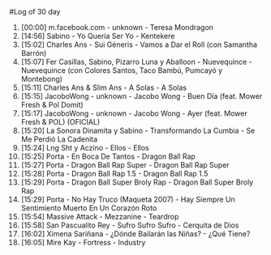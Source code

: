 #Log of 30 day

1. [00:00] m.facebook.com - unknown - Teresa Mondragon
1. [14:56] Sabino - Yo Quería Ser Yo - Kentekere
1. [15:02] Charles Ans - Sui Géneris - Vamos a Dar el Roll (con Samantha Barrón)
1. [15:07] Fer Casillas, Sabino, Pizarro Luna y Aballoon - Nuevequince - Nuevequince (con Colores Santos, Taco Bambú, Pumcayó y Montebong)
1. [15:11] Charles Ans & Slim Ans - A Solas - A Solas
1. [15:15] JacoboWong - unknown - Jacobo Wong - Buen Día (feat. Mower Fresh & Pol Domit)
1. [15:17] JacoboWong - unknown - Jacobo Wong - Ayer (feat. Mower Fresh & POL) (OFICIAL)
1. [15:20] La Sonora Dinamita y Sabino - Transformando La Cumbia - Se Me Perdió La Cadenita
1. [15:24] Lng Sht y Aczino - Ellos - Ellos
1. [15:25] Porta - En Boca De Tantos - Dragon Ball Rap
1. [15:27] Porta - Dragon Ball Rap Super - Dragon Ball Rap Super
1. [15:28] Porta - Dragon Ball Rap 1.5 - Dragon Ball Rap 1.5
1. [15:29] Porta - Dragon Ball Super Broly Rap - Dragon Ball Super Broly Rap
1. [15:29] Porta - No Hay Truco (Maqueta 2007) - Hay Siempre Un Sentimiento Muerto En Un Corazón Roto
1. [15:54] Massive Attack - Mezzanine - Teardrop
1. [15:58] San Pascualito Rey - Sufro Sufro Sufro - Cerquita de Dios
1. [16:02] Ximena Sariñana - ¿Dónde Bailarán las Niñas? - ¿Qué Tiene?
1. [16:05] Mire Kay - Fortress - Industry

